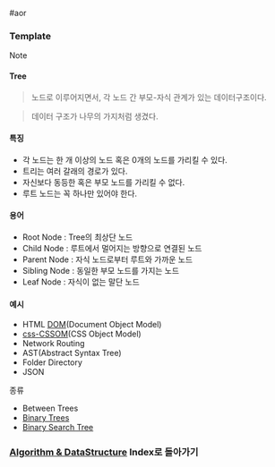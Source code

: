 #aor 
### Template
>[!note]
>#### Tree
>
>>노드로 이루어지면서, 각 노드 간 부모-자식 관계가 있는 데이터구조이다.
>
>>데이터 구조가 나무의 가지처럼 생겼다.
#### 특징
- 각 노드는 한 개 이상의 노드 혹은 0개의 노드를 가리킬 수 있다. 
- 트리는 여러 갈래의 경로가 있다.
- 자신보다 동등한 혹은 부모 노드를 가리킬 수 없다.
- 루트 노드는 꼭 하나만 있어야 한다.
#### 용어
- Root Node : Tree의 최상단 노드
- Child Node : 루트에서 멀어지는 방향으로 연결된 노드
- Parent Node : 자식 노드로부터 루트와 가까운 노드
- Sibling Node : 동일한 부모 노드를 가지는 노드
- Leaf Node : 자식이 없는 말단 노드
#### 예시
- HTML [DOM](../../JavaScript/DOM/DOM.md)(Document Object Model)
- [css-CSSOM](../../CSS/Selectors%20&%20CSS%20Features/css-CSSOM.md)(CSS Object Model)
- Network Routing
- AST(Abstract Syntax Tree)
- Folder Directory
- JSON

종류 
- Between Trees
- [Binary Trees](Binary%20Trees.md)
- [Binary Search Tree](Binary%20Search%20Tree.md)
### [Algorithm & DataStructure](../../../Dev-Index/Algorithm%20&%20DataStructure.md) Index로 돌아가기